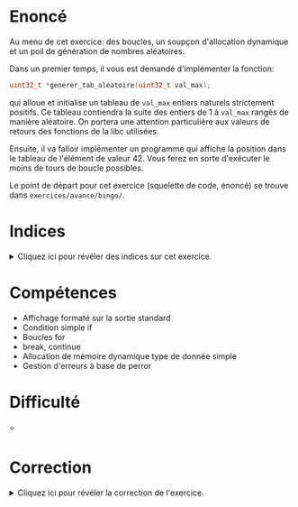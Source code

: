 # Enoncé

Au menu de cet exercice: des boucles, un soupçon d'allocation
dynamique et un poil de génération de nombres aléatoires.

Dans un premier temps, il vous est demandé d'implémenter la fonction:

```c
uint32_t *generer_tab_aleatoire(uint32_t val_max);
```

qui alloue et initialise un tableau de `val_max` entiers naturels
strictement positifs. Ce tableau contiendra la suite des entiers de 1
à `val_max` rangés de manière aléatoire. On portera une attention
particulière aux valeurs de retours des fonctions de la libc
utilisées.

Ensuite, il va falloir implémenter un programme qui affiche la
position dans le tableau de l'élément de valeur 42. Vous ferez en
sorte d'exécuter le moins de tours de boucle possibles.

Le point de départ pour cet exercice (squelette de code, énoncé) se
trouve dans `exercices/avance/bingo/`.

# Indices

<details>
<summary>Cliquez ici pour révéler des indices sur cet exercice.</summary>
<br>

* générer des nombres aléatoires? `man srand` ; `man rand` ;
* sortir d'une boucle en cours d'exécution? `break`
* afficher un message d'erreur explicite en cas d'erreur dans une
  fonction de la libc? `man perror`

</details>

# Compétences

* Affichage formaté sur la sortie standard
* Condition simple if
* Boucles for
* break, continue
* Allocation de mémoire dynamique type de donnée simple
* Gestion d'erreurs à base de perror

# Difficulté

:star:
# Correction

<details>
<summary>Cliquez ici pour révéler la correction de l'exercice.</summary>
#### Corrigé du fichier Makefile

```make
CC=gcc
CFLAGS=-std=c99 -Wall -Wextra -g

all: bingo

.PHONY: clean
clean:
	rm -f *~ *.o bingo

```

#### Corrigé du fichier bingo.c

```c
#include <stdlib.h>
#include <stdint.h>
#include <stdio.h>
#include <time.h>

/* Alloue et initialise un tableau contenant la suite des entiers
 * naturels strictement positifs de l'intervalle [1; val_max] rangés à
 * des positions aléatoires. */
static uint32_t *generer_tab_aleatoire(uint32_t val_max)
{
    uint32_t *tab = NULL;
    tab = calloc(val_max, sizeof(uint32_t));
    if (tab == NULL) {
        perror("[bingo.c] Allocation du tableau");
        exit(EXIT_FAILURE);
    }
    /* Initialisation du générateur de nombres aléatoires. A chaque
     * seconde, la graine change. */
    srand(time(NULL));

    for (uint32_t i = 1; i <= val_max; i++) {
        uint32_t pos;
        do {
            pos = rand() % val_max;
        } while(tab[pos] != 0);
        tab[pos] = i;
    }

    return tab;
}

int main(void)
{
    uint32_t val = 42;
    uint32_t *tab = generer_tab_aleatoire(512);

    /* A compléter */
    for (uint32_t i = 0; i < 512; i++) {
        if (tab[i] == val) {
            printf("%u est en position %u.\n", val, i);
            /* break permet de sortir de la boucle (mais pas de la
             * fonction englobante (return) ni du programme
             * (exit)! */
            break;
        }
    }
    /* Si on avait exécuté return à la place de break ci-dessus, on
     * n'aurait pas pu atteindre cette ligne. */
    /* Consigne: cette ligne doit rester la dernière du programme. */
    free(tab);

    return EXIT_SUCCESS;
}

```


</details>
